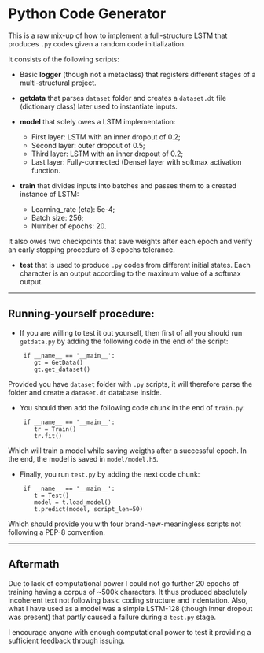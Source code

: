 # Python Code Generator

This is a raw mix-up of how to implement a full-structure LSTM that produces `.py` codes given a random code initialization.

It consists of the following scripts:

* Basic __logger__ (though not a metaclass) that registers different stages of a multi-structural project.

* __getdata__ that parses `dataset` folder and creates a `dataset.dt` file (dictionary class) later used to instantiate inputs.

* __model__ that solely owes a LSTM implementation:
  * First layer: LSTM with an inner dropout of 0.2;
  * Second layer: outer dropout of 0.5;
  * Third layer: LSTM with an inner dropout of 0.2;
  * Last layer: Fully-connected (Dense) layer with softmax activation function.
  
* __train__ that divides inputs into batches and passes them to a created instance of LSTM:
  * Learning_rate (eta): 5e-4;
  * Batch size: 256;
  * Number of epochs: 20.
 
 It also owes two checkpoints that save weights after each epoch and verify an early stopping procedure of 3 epochs tolerance.
 
 * __test__ that is used to produce `.py` codes from different initial states. Each character is an output according to the maximum value of a softmax output.
 
 ____

## Running-yourself procedure:

- If you are willing to test it out yourself, then first of all you should run `getdata.py` by adding the following code in the end of the script:
 
       if __name__ == '__main__':
          gt = GetData()
          gt.get_dataset()
       
Provided you have `dataset` folder with `.py` scripts, it will therefore parse the folder and create a `dataset.dt` database inside.

- You should then add the following code chunk in the end of `train.py`:
    
       if __name__ == '__main__':
          tr = Train()
          tr.fit()
       

Which will train a model while saving weigths after a successful epoch. In the end, the model is saved in `model/model.h5`.

- Finally, you run `test.py` by adding the next code chunk:

       if __name__ == '__main__':
          t = Test()
          model = t.load_model()
          t.predict(model, script_len=50)
  
Which should provide you with four brand-new-meaningless scripts not following a PEP-8 convention.

____

## Aftermath

Due to lack of computational power I could not go further 20 epochs of training having a corpus of ~500k characters. It thus produced absolutely incoherent text not following basic coding structure and indentation. Also, what I have used as a model was a simple LSTM-128 (though inner dropout was present) that partly caused a failure during a `test.py` stage.

I encourage anyone with enough computational power to test it providing a sufficient feedback through issuing.
